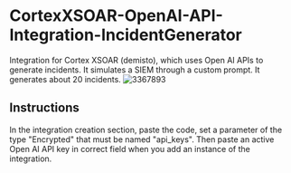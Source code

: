 # CortexXSOAR-OpenAI-API-Integration-IncidentGenerator
Integration for Cortex XSOAR (demisto), which uses Open AI APIs to generate incidents. It simulates a SIEM through a custom prompt. It generates about 20 incidents.
![3367893](https://github.com/lorenhx/CortexXSOAR-OpenAI-API-Integration-IncidentGenerator/assets/33938788/bc6aff13-8b40-4d75-a182-1f1bc06fb374)


## Instructions
In the integration creation section, paste the code, set a parameter of the type "Encrypted" that must be named "api_keys".
Then paste an active Open AI API key in correct field when you add an instance of the integration.
